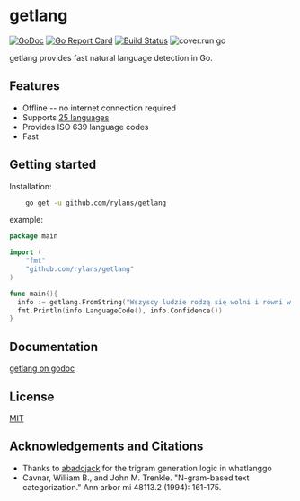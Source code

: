 # getlang

[![GoDoc](https://godoc.org/github.com/rylans/getlang?status.svg)](https://godoc.org/github.com/rylans/getlang) [![Go Report Card](https://goreportcard.com/badge/github.com/rylans/getlang)](https://goreportcard.com/report/github.com/rylans/getlang) [![Build Status](https://travis-ci.org/rylans/getlang.svg?branch=master)](https://travis-ci.org/rylans/getlang) ![cover.run go](https://cover.run/go/github.com/rylans/getlang.svg?tag=golang-1.10)

getlang provides fast natural language detection in Go.

## Features

* Offline -- no internet connection required
* Supports [25 languages](https://github.com/rylans/getlang/blob/master/LANGUAGES.md)
* Provides ISO 639 language codes
* Fast

## Getting started

Installation:
```sh
    go get -u github.com/rylans/getlang
```

example:
```go
package main

import (
	"fmt"
	"github.com/rylans/getlang"
)

func main(){
  info := getlang.FromString("Wszyscy ludzie rodzą się wolni i równi w swojej godności i prawach")
  fmt.Println(info.LanguageCode(), info.Confidence())
}
```

## Documentation
[getlang on godoc](https://godoc.org/github.com/rylans/getlang)

## License
[MIT](https://github.com/rylans/getlang/blob/master/LICENSE)

## Acknowledgements and Citations
* Thanks to [abadojack](https://github.com/abadojack) for the trigram generation logic in whatlanggo
* Cavnar, William B., and John M. Trenkle. "N-gram-based text categorization." Ann arbor mi 48113.2 (1994): 161-175.

